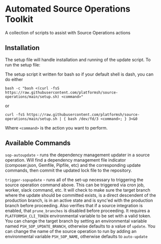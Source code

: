 # Automated Source Operations Toolkit
A collection of scripts to assist with Source Operations actions
## Installation
The setup file will handle installation and running of the update script. 
To run the setup file: 

The setup script it written for bash so if your default shell is dash, you can do either
```shell
bash -c "bash <(curl -fsS https://raw.githubusercontent.com/platformsh/source-operations/main/setup.sh) <command>"
```
or
```shell
curl -fsS https://raw.githubusercontent.com/platformsh/source-operations/main/setup.sh | { bash /dev/fd/3 <command>; } 3<&0
```

Where `<command>` is the action you want to perform.

## Available Commands
`sop-autoupdate` - runs the dependency management updater in a source operation. Will find a dependency management file 
indicator (composer.json, Gemfile, Pipfile, etc) and the corresponding update commands, then commit the updated lock file
 to the repository.

`trigger-sopupdate` - runs all of the set-up necessary to triggering the source operation command above. This can be 
triggered via cron job, worker, slack command, etc. It will check to make sure the target branch where the update should 
be committed exists, is a direct descendent of the production branch, is in an active state and is sync'ed with the 
production branch before proceeding. Also verifies that if a source integration is enabled, that `prune_branches` is 
disabled before proceeding. It requires a `PLATFORMSH_CLI_TOKEN` environmental variable to be set
with a valid token. You can change the target branch by setting an environmental variable named `PSH_SOP_UPDATE_BRANCH`, 
otherwise defaults to a value of `update`. You can change the name of the source operation to run by adding an 
environmental variable `PSH_SOP_NAME`, otherwise defaults to `auto-update`

